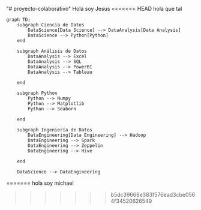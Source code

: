 "# proyecto-colaborativo" 
Hola soy Jesus
<<<<<<< HEAD
hola que tal 


```mermaid
graph TD;
    subgraph Ciencia de Datos
        DataScience[Data Science] --> DataAnalysis[Data Analysis]
        DataScience --> Python[Python]
    end

    subgraph Análisis de Datos
        DataAnalysis --> Excel
        DataAnalysis --> SQL
        DataAnalysis --> PowerBI
        DataAnalysis --> Tableau

    end

    subgraph Python
        Python --> Numpy
        Python --> Matplotlib
        Python --> Seaborn
                
    end

    subgraph Ingeniería de Datos
        DataEngineering[Data Engineering] --> Hadoop
        DataEngineering --> Spark
        DataEngineering --> Zeppelin
        DataEngineering --> Hive

    end

    DataScience --> DataEngineering
```

=======
hola soy michael
>>>>>>> b5dc39668e383f576ead3cbe0564f34520626549
